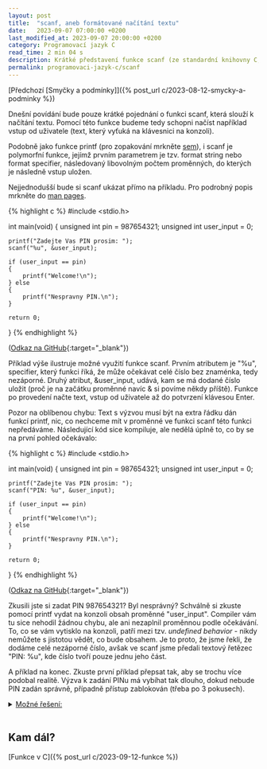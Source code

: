 ```yaml
---
layout: post
title:  "scanf, aneb formátované načítání textu"
date:   2023-09-07 07:00:00 +0200
last_modified_at: 2023-09-07 20:00:00 +0200
category: Programovací jazyk C
read_time: 2 min 04 s
description: Krátké představení funkce scanf (ze standardní knihovny C, stdio.h). Funkce scanf slouží k načítání formátovaného textu ze standardního vstupu programu, stdin.
permalink: programovaci-jazyk-c/scanf
---
```


[Předchozí [Smyčky a podmínky]]({% post_url c/2023-08-12-smycky-a-podminky %})

Dnešní povídání bude pouze krátké pojednání o funkci scanf, která slouží k načítání textu. Pomocí této funkce budeme tedy schopni načíst například vstup od uživatele (text, který vyťuká na klávesnici na konzoli).

Podobně jako funkce printf (pro zopakování mrkněte [sem](https://wild-karoline.github.io/programovaci-jazyk-c/prvni-program-datove-typy-a-printf#funkce-printf)), i scanf je polymorfní funkce, jejímž prvním parametrem je tzv. format string nebo format specifier, následovaný libovolným počtem proměnných, do kterých je následně vstup uložen.

Nejjednodušší bude si scanf ukázat přímo na příkladu. Pro podrobný popis mrkněte do [man pages](https://man7.org/linux/man-pages/man3/scanf.3.html).

{% highlight c %}
#include <stdio.h>

int main(void)
{
    unsigned int pin = 987654321;
    unsigned int user_input = 0;

    printf("Zadejte Vas PIN prosim: ");
    scanf("%u", &user_input);

    if (user_input == pin) 
    {
        printf("Welcome!\n");
    } else 
    {
        printf("Nespravny PIN.\n");
    }

    return 0;
} {% endhighlight %}

([Odkaz na GitHub](https://github.com/wild-karoline/C/blob/main/06-scanf/scanf.c){:target="_blank"})

Příklad výše ilustruje možné využití funkce scanf. Prvním atributem je "%u", specifier, který funkci říká, že může očekávat celé číslo bez znaménka, tedy nezáporné. Druhý atribut, &user_input, udává, kam se má dodané číslo uložit (proč je na začátku proměnné navíc & si povíme někdy příště). Funkce po provedení načte text, vstup od uživatele až do potvrzení klávesou Enter.

Pozor na oblíbenou chybu: Text s výzvou musí být na extra řádku dán funkcí printf, nic, co nechceme mít v proměnné ve funkci scanf této funkci nepředáváme. Následující kód sice kompiluje, ale nedělá úplně to, co by se na první pohled očekávalo:

{% highlight c %}
#include <stdio.h>

int main(void)
{
    unsigned int pin = 987654321;
    unsigned int user_input = 0;

    printf("Zadejte Vas PIN prosim: ");
    scanf("PIN: %u", &user_input);

    if (user_input == pin) 
    {
        printf("Welcome!\n");
    } else 
    {
        printf("Nespravny PIN.\n");
    }

    return 0;
} {% endhighlight %}

([Odkaz na GitHub](https://github.com/wild-karoline/C/blob/main/06-scanf/scanf-wrong.c){:target="_blank"})

Zkusili jste si zadat PIN 987654321? Byl nesprávný? Schválně si zkuste pomocí printf vydat na konzoli obsah proměnné "user_input". Compiler vám tu sice nehodil žádnou chybu, ale ani nezaplnil proměnnou podle očekávání. To, co se vám vytisklo na konzoli, patří mezi tzv. *undefined behavior* - nikdy nemůžete s jistotou vědět, co bude obsahem. Je to proto, že jsme řekli, že dodáme celé nezáporné číslo, avšak ve scanf jsme předali textový řetězec "PIN: %u", kde číslo tvoří pouze jednu jeho část.

A příklad na konec. Zkuste první příklad přepsat tak, aby se trochu více podobal realitě. Výzva k zadání PINu má vybíhat tak dlouho, dokud nebude PIN zadán správně, případně přístup zablokován (třeba po 3 pokusech).

  <details>
    <summary><u>Možné řešení:</u></summary>
    <br />
{% highlight c %}
#include <stdio.h>

int main(void)
{
    unsigned int pin = 9999;
    unsigned int user_input = 0;

    int try = 0;

    do
    {
        printf("Zadejte Vas PIN prosim: ");
        scanf("%u", &user_input);

        if (user_input != pin) 
        {
            printf("Nespravny PIN.\n");
        } 
        try++;
    } while (pin != user_input && try < 3);

    if (try < 3) 
    {
        printf("Vitejte!\n");
    }
    else 
    {
        printf("Pristup zablokovan.\n");
    }
    
    return 0;
} {% endhighlight %}

<a href="https://github.com/wild-karoline/C/blob/main/06-scanf/scanf-example.c" target="_blank">(Odkaz na GitHub)</a>
<br /><br />
  </details>
<br />

## Kam dál?

[Funkce v C]({% post_url c/2023-09-12-funkce %})
